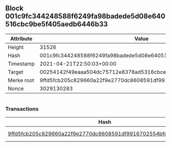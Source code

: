 ## Block 001c9fc344248588f6249fa98badede5d08e640516cbc9be5f405aedb6446b33

Attribute | Value
--- | ---
Height | 31526
Hash | 001c9fc344248588f6249fa98badede5d08e640516cbc9be5f405aedb6446b33
Timestamp | 2021-04-21T22:50:03+00:00
Target | 00254142f49eaaa504dc75712e8378ad5316cbcead634704b3734b6271167cc4
Merke root | 9ffd5fcb205c829660a22f9e2770dc8608591df9916702554bfcff84bf64584e
Nonce | 3029130283

```

```

### Transactions

Hash | Amount
--- | ---
[9ffd5fcb205c829660a22f9e2770dc8608591df9916702554bfcff84bf64584e](9ffd5fcb205c829660a22f9e2770dc8608591df9916702554bfcff84bf64584e.md) | 10.00000000 SKEPTI 
